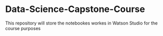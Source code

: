 # Data-Science-Capstone-Course

This repository will store the notebookes workes in Watson Studio for the course purposes
